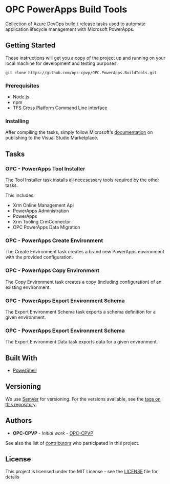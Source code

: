 # OPC PowerApps Build Tools

Collection of Azure DevOps build / release tasks used to automate application lifecycle management with Microsoft PowerApps. 

## Getting Started

These instructions will get you a copy of the project up and running on your local machine for development and testing purposes. 

```
git clone https://github.com/opc-cpvp/OPC.PowerApps.BuildTools.git
```

### Prerequisites

* Node.js
* npm
* TFS Cross Platform Command Line Interface

### Installing

After compiling the tasks, simply follow Microsoft's [documentation](https://docs.microsoft.com/en-us/azure/devops/extend/publish/overview?view=azure-devops#publish) on publishing to the Visual Studio Marketplace.

## Tasks

### OPC - PowerApps Tool Installer

The Tool Installer task installs all necesessary tools required by the other tasks.

This includes:
* Xrm Online Management Api
* PowerApps Administration
* PowerApps
* Xrm Tooling CrmConnector
* OPC PowerApps Data Migration

### OPC - PowerApps Create Environment

The Create Environment task creates a brand new PowerApps environment with the provided configuration. 

### OPC - PowerApps Copy Environment

The Copy Environment task creates a copy (including configuration) of an existing environment.

### OPC - PowerApps Export Environment Schema

The Export Environment Schema task exports a schema definition for a given environment. 

### OPC - PowerApps Export Environment Schema

The Export Environment Data task exports data for a given environment. 

## Built With

* [PowerShell](https://docs.microsoft.com/en-us/powershell/scripting/overview)

## Versioning

We use [SemVer](http://semver.org/) for versioning. For the versions available, see the [tags on this repository](https://github.com/opc-cpvp/OPC.PowerApps.BuildTools/tags). 

## Authors

* **OPC-CPVP** - *Initial work* - [OPC-CPVP](https://github.com/opc-cpvp)

See also the list of [contributors](https://github.com/opc-cpvp/OPC.PowerApps.BuildTools/contributors) who participated in this project.

## License

This project is licensed under the MIT License - see the [LICENSE](LICENSE) file for details
